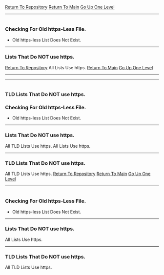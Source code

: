 [Return To Repository](https://github.com/DigitalWarrior/piholeparser/)
[Return To Main](https://github.com/DigitalWarrior/piholeparser/blob/master/RecentRunLogs/Mainlog.md)
[Go Up One Level](https://github.com/DigitalWarrior/piholeparser/blob/master/RecentRunLogs/TopLevelScripts/10-Running-Initial-Tasks.md)
____________________________________
# 
### Checking For Old https-Less File.
* Old https-less List Does Not Exist.

___________________________________________________________________
### Lists That Do NOT use https.
[Return To Repository](https://github.com/DigitalWarrior/piholeparser/)
All Lists Use https.
[Return To Main](https://github.com/DigitalWarrior/piholeparser/blob/master/RecentRunLogs/Mainlog.md)
[Go Up One Level](https://github.com/DigitalWarrior/piholeparser/blob/master/RecentRunLogs/TopLevelScripts/10-Running-Initial-Tasks.md)

____________________________________
___________________________________________________________________
# 
### TLD Lists That Do NOT use https.
### Checking For Old https-Less File.
* Old https-less List Does Not Exist.

___________________________________________________________________
### Lists That Do NOT use https.
All TLD Lists Use https.
All Lists Use https.

___________________________________________________________________
### TLD Lists That Do NOT use https.
All TLD Lists Use https.
[Return To Repository](https://github.com/DigitalWarrior/piholeparser/)
[Return To Main](https://github.com/DigitalWarrior/piholeparser/blob/master/RecentRunLogs/Mainlog.md)
[Go Up One Level](https://github.com/DigitalWarrior/piholeparser/blob/master/RecentRunLogs/TopLevelScripts/10-Running-Initial-Tasks.md)
____________________________________
# 
### Checking For Old https-Less File.
* Old https-less List Does Not Exist.

___________________________________________________________________
### Lists That Do NOT use https.
All Lists Use https.

___________________________________________________________________
### TLD Lists That Do NOT use https.
All TLD Lists Use https.
